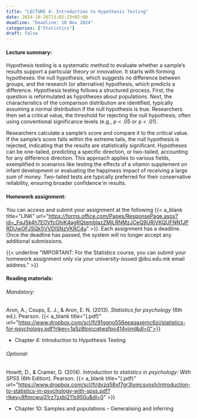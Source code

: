 ```yaml
---
title: "LECTURE 4: Introduction to Hypothesis Testing"
date: 2024-10-26T13:02:23+02:00
deadline: "Deadline: 10 Nov 2024"
categories: ["Statistics"]
draft: false
---
```


#### Lecture summary:

Hypothesis testing is a systematic method to evaluate whether a sample’s results support a particular theory or innovation. It starts with forming hypotheses: the null hypothesis, which suggests no difference between groups, and the research (or alternative) hypothesis, which predicts a difference. Hypothesis testing follows a structured process. First, the question is reformulated as hypotheses about populations. Next, the characteristics of the comparison distribution are identified, typically assuming a normal distribution if the null hypothesis is true. Researchers then set a critical value, the threshold for rejecting the null hypothesis, often using conventional significance levels (e.g., p < .05 or p < .01).

Researchers calculate a sample’s score and compare it to the critical value. If the sample’s score falls within the extreme tails, the null hypothesis is rejected, indicating that the results are statistically significant. Hypotheses can be one-tailed, predicting a specific direction, or two-tailed, accounting for any difference direction. This approach applies to various fields, exemplified in scenarios like testing the effects of a vitamin supplement on infant development or evaluating the happiness impact of receiving a large sum of money. Two-tailed tests are typically preferred for their conservative reliability, ensuring broader confidence in results.

#### Homework assignment:

You can access and submit your assignment at the following {{< a_blank title="LINK" url="https://forms.office.com/Pages/ResponsePage.aspx?id=_FqJ5k4h7EOVfcOhjK4agRQtemblazZMjLRNMzJCeQ9URjVKQUFNN1JPRDUwOFJSQk5VVDlSNzVKRC4u" >}}. Each assignment has a deadline. Once the deadline has passed, the system will no longer accept any additional submissions.

{{< underline "IMPORTANT: For the Statistics course, you can submit your homework assignment only via your university-issued @ibu.edu.mk email address." >}}

#### Reading materials:

###### Mandatory: 

Aron, A., Coups, E. J., & Aron, E. N. (2013). *Statistics for psychology* (6th ed.). Pearson. {{< a_blank title="(.pdf)" url="https://www.dropbox.com/scl/fi/91ggno556eeaqaxemc6zi/statistics-for-psychology.pdf?rlkey=1a5z8tojccqtwsfpo414vjiml&dl=0">}}

* Chapter 4: Introduction to Hypothesis Testing

###### Optional:

Howitt, D., & Cramer, D. (2014). *Introduction to statistics in psychology: With SPSS* (6th Edition). Pearson. {{< a_blank title="(.pdf)" url="https://www.dropbox.com/scl/fi/dvzq58xf7gr3lymcsvosh/introduction-to-statistics-in-psychology-with-spss.pdf?rlkey=8ftmcwuj31rz7zxbi211s950u&dl=0" >}}

* Chapter 10: Samples and populations – Generalising and inferring
